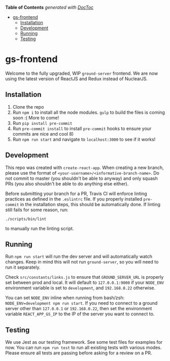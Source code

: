 <!-- START doctoc generated TOC please keep comment here to allow auto update -->
<!-- DON'T EDIT THIS SECTION, INSTEAD RE-RUN doctoc TO UPDATE -->
**Table of Contents**  *generated with [DocToc](https://github.com/thlorenz/doctoc)*

- [gs-frontend](#gs-frontend)
  - [Installation](#installation)
  - [Development](#development)
  - [Running](#running)
  - [Testing](#testing)

<!-- END doctoc generated TOC please keep comment here to allow auto update -->

# gs-frontend

Welcome to the fully upgraded, WIP `ground-server` frontend. We are now using the latest version of ReactJS and Redux instead of NuclearJS.

## Installation

1. Clone the repo
2. Run `npm i` to install all the node modules. `gulp` to build the files is coming soon :( More to come!
3. Run `pip install pre-commit`
4. Run `pre-commit install` to install `pre-commit` hooks to ensure your commits are nice and cool 8)
5. Run `npm run start` and navigate to `localhost:3000` to see if it works!

## Development

This repo was created with `create-react-app`. When creating a new branch, please use the format of `<your-username>/<informative-branch-name>`. Do not commit to master (you shouldn't be able to anyway) and only squash PRs (you also shouldn't be able to do anything else either).

Before submitting your branch for a PR, Travis CI will enforce linting practices as defined in the `.eslintrc` file. If you properly installed `pre-commit` in the installation steps, this should be automatically done. If linting still fails for some reason, run:

`./scripts/bin/lint`

to manually run the linting script.

## Running
Run `npm run start` will run the dev server and will automatically watch changes. Keep in mind this will not run `ground-server`, so you will need to run it separately.

Check `src/constants/links.js` to ensure that `GROUND_SERVER_URL` is properly set between prod and local. It will default to `127.0.0.1:9000` if your `NODE_ENV` environment variable is set to `development`, and `192.168.0.22` otherwise.

You can set `NODE_ENV` inline when running from bash/zsh: `NODE_ENV=development npm run start`. If you need to connect to a ground server other than `127.0.0.1` or `192.168.0.22`, then set the environment variable `REACT_APP_GS_IP` to the IP of the server you want to connect to.

## Testing
We use Jest as our testing framework. See some test files for examples for now. You can run `npm run test` to run all existing tests with various modes. Please ensure all tests are passing before asking for a review on a PR.

